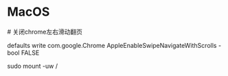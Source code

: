 # MacOS





\# 关闭chrome左右滑动翻页

defaults write com.google.Chrome AppleEnableSwipeNavigateWithScrolls -bool FALSE



sudo mount -uw /

